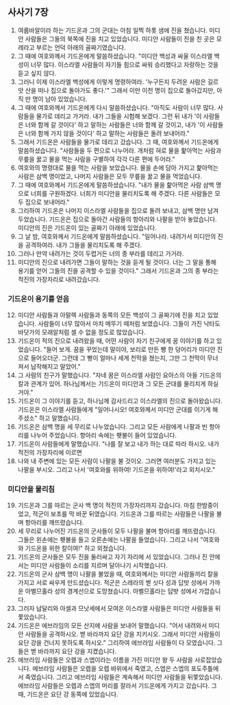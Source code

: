 ## 사사기 7장

1. 여룹바알이라 하는 기드온과 그의 군대는 아침 일찍 하롯 샘에 진을 쳤습니다. 미디안 사람들은 그들의 북쪽에 진을 치고 있었습니다. 미디안 사람들이 진을 친 곳은 모레라고 부르는 언덕 아래의 골짜기였습니다.
2. 그 때에 여호와께서 기드온에게 말씀하셨습니다. "미디안 백성과 싸울 이스라엘 백성이 너무 많다. 이스라엘 사람들이 자기들 힘으로 싸워 승리했다고 자랑하는 것을 듣고 싶지 않다.
3. 그러니 이제 이스라엘 백성에게 이렇게 명령하여라. '누구든지 두려운 사람은 길르앗 산을 떠나 집으로 돌아가도 좋다.'" 그래서 이만 이천 명이 집으로 돌아갔지만, 아직 만 명이 남아 있었습니다.
4. 그 때에 여호와께서 기드온에게 다시 말씀하셨습니다. "아직도 사람이 너무 많다. 사람들을 물가로 데리고 가거라. 내가 그들을 시험해 보겠다. 그런 뒤 내가 '이 사람들은 너와 함께 갈 것이다' 하고 말하는 사람들은 너와 함께 갈 것이고, 내가 '이 사람들은 너와 함께 가지 않을 것이다' 하고 말하는 사람들은 돌려 보내어라."
5. 그래서 기드온은 사람들을 물가로 데리고 갔습니다. 그 때, 여호와께서 기드온에게 말씀하셨습니다. "사람들을 두 편으로 나누어라. 개처럼 혀로 물을 핥아먹는 사람과 무릎을 꿇고 물을 먹는 사람을 구별하여 각각 다른 편에 두어라."
6. 여호와의 명령대로 물을 먹는 사람을 보았습니다. 물을 손에 담아 가지고 핥아먹는 사람은 삼백 명이었고, 나머지 사람들은 모두 무릎을 꿇고 물을 먹었습니다.
7. 그 때에 여호와께서 기드온에게 말씀하셨습니다. "내가 물을 핥아먹은 사람 삼백 명으로 너희를 구원하겠다. 너희가 미디안을 물리치도록 해 주겠다. 다른 사람들은 모두 집으로 보내어라."
8. 그리하여 기드온은 나머지 이스라엘 사람들을 집으로 돌려 보내고, 삼백 명만 남겨 두었습니다. 기드온은 집으로 돌아간 사람들의 항아리와 나팔을 받아 놓았습니다. 미디안의 진은 기드온이 있는 골짜기 아래에 있었습니다.
9. 그 날 밤, 여호와께서 기드온에게 말씀하셨습니다. "일어나라. 내려가서 미디안의 진을 공격하여라. 내가 그들을 물리치도록 해 주겠다.
10. 그러나 만약 내려가는 것이 두렵거든 너의 종 부라를 데리고 가거라.
11. 미디안의 진으로 내려가면 그들이 말하는 것을 듣게 될 것이다. 너는 그 말을 통해 용기를 얻어 그들의 진을 공격할 수 있을 것이다." 그래서 기드온과 그의 종 부라는 적진의 가장자리로 내려갔습니다.
### 기드온이 용기를 얻음
12. 미디안 사람들과 아말렉 사람들과 동쪽의 모든 백성이 그 골짜기에 진을 치고 있었습니다. 사람들이 너무 많아서 마치 메뚜기 떼처럼 보였습니다. 그들이 가진 낙타도 바닷가의 모래알처럼 셀 수 없을 정도로 많았습니다.
13. 기드온이 적의 진으로 내려왔을 때, 어떤 사람이 자기 친구에게 꿈 이야기를 하고 있었습니다. "들어 보게. 꿈을 꾸었는데 말이야, 보리로 만든 빵 한 덩어리가 미디안 진으로 들어오더군. 그런데 그 빵이 얼마나 세게 천막을 쳤는지, 그만 그 천막이 무너져서 납작해지고 말았어."
14. 그 사람의 친구가 말했습니다. "자네 꿈은 이스라엘 사람인 요아스의 아들 기드온의 칼과 관계가 있어. 하나님께서는 기드온이 미디안과 그 모든 군대를 물리치게 하실 거야."
15. 기드온이 그 이야기를 듣고, 하나님께 감사드리고 이스라엘의 진으로 돌아왔습니다. 기드온은 이스라엘 사람들에게 "일어나시오! 여호와께서 미디안 군대를 이기게 해 주셨소" 하고 말했습니다.
16. 기드온은 삼백 명을 세 무리로 나누었습니다. 그리고 모든 사람에게 나팔과 빈 항아리를 나누어 주었습니다. 항아리 속에는 횃불이 들어 있었습니다.
17. 기드온이 사람들에게 말했습니다. "나를 잘 보고 내가 하는 대로 따라 하시오. 내가 적진의 가장자리에 이르면
18. 나와 내 주변에 있는 모든 사람이 나팔을 불 것이오. 그러면 여러분도 가지고 있는 나팔을 부시오. 그리고 나서 '여호와를 위하여! 기드온을 위하여!'라고 외치시오."
### 미디안을 물리침
19. 기드온과 그를 따르는 군사 백 명이 적진의 가장자리까지 갔습니다. 마침 한밤중이었고, 적군이 보초를 막 바꾼 뒤였습니다. 기드온과 그를 따르는 사람들은 나팔을 불며 항아리를 깨뜨렸습니다.
20. 세 무리로 나누어진 기드온의 군사들이 모두 나팔을 불며 항아리를 깨뜨렸습니다. 그들은 왼손에는 횃불을 들고 오른손에는 나팔을 들었습니다. 그리고 나서 "여호와와 기드온을 위한 칼이여!" 하고 외쳤습니다.
21. 기드온의 군사들은 모두 진을 둘러싸고 자기 자리에 서 있었습니다. 그러나 진 안에서는 미디안 사람들이 소리를 지르며 달아나기 시작했습니다.
22. 기드온의 군사 삼백 명이 나팔을 불었을 때, 여호와께서는 미디안 사람들끼리 칼을 가지고 서로 싸우게 만드셨습니다. 적군은 스레라의 벧 싯다 성과 답밧 성에서 가까운 아벨므홀라 성의 경계선으로 도망쳤습니다. 아벨므홀라는 답밧 성에서 가깝습니다.
23. 그러자 납달리와 아셀과 므낫세에서 모여온 이스라엘 사람들은 미디안 사람들을 뒤쫓았습니다.
24. 기드온은 에브라임의 모든 산지에 사람을 보내어 말했습니다. "어서 내려와서 미디안 사람들을 공격하시오. 벧 바라까지 요단 강을 지키시오. 그래서 미디안 사람들이 요단 강을 건너지 못하도록 하시오." 그리하여 에브라임 사람들이 다 모였습니다. 그들은 벧 바라까지 요단 강을 지켰습니다.
25. 에브라임 사람들은 오렙과 스엡이라는 이름을 가진 미디안 왕 두 사람을 사로잡았습니다. 에브라임 사람들은 오렙을 오렙 바위에서 죽였고, 스엡은 스엡의 포도주틀에서 죽였습니다. 그리고 에브라임 사람들은 계속해서 미디안 사람들을 뒤쫓았습니다. 에브라임 사람들은 오렙과 스엡의 머리를 잘라서 기드온에게 가지고 갔습니다. 그 때, 기드온은 요단 강 동쪽에 있었습니다.